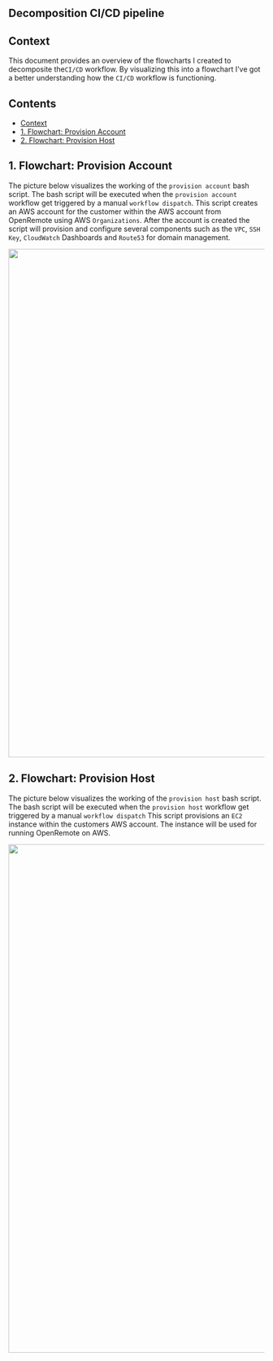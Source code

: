 <!-- title: Decomposition CI/CD pipeline -->

## Decomposition CI/CD pipeline  <!-- omit in toc -->

## Context
This document provides an overview of the flowcharts I created to decomposite the`CI/CD` workflow. By visualizing this into a flowchart I've got a better understanding how the `CI/CD` workflow is functioning.

## Contents <!-- omit in toc -->

<div class="toc">

- [Context](#context)
- [1. Flowchart: Provision Account](#1-flowchart-provision-account)
- [2. Flowchart: Provision Host](#2-flowchart-provision-host)

</div>

## 1. Flowchart: Provision Account

The picture below visualizes the working of the `provision account` bash script. The bash script will be executed when the `provision account` workflow get triggered by a manual `workflow dispatch`.
This script creates an AWS account for the customer within the AWS account from OpenRemote using AWS `Organizations`. After the account is created the script will provision and configure several components such as the `VPC`, `SSH Key`, `CloudWatch` Dashboards and `Route53` for domain management.

<img src="./Media/provision_account_script.png" width="1000">

## 2. Flowchart: Provision Host

The picture below visualizes the working of the `provision host` bash script. The bash script will be executed when the `provision host` workflow get triggered by a manual `workflow dispatch`
This script provisions an `EC2` instance within the customers AWS account. The instance will be used for running OpenRemote on AWS.

<img src="./Media/provision_host_script.png" width="1000">